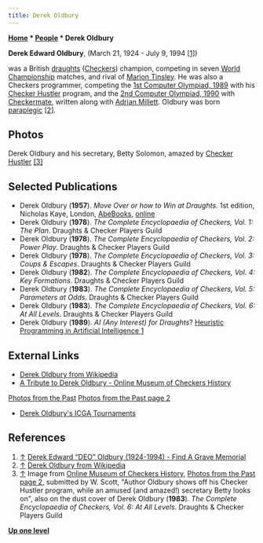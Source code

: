 ```yaml
---
title: Derek Oldbury
---
```

**[Home](Home "Home") * [People](People "People") * Derek Oldbury**

**Derek Edward Oldbury**, (March 21, 1924 - July 9, 1994 <a id="cite-note-1" href="#cite-ref-1">[1]</a>)

was a British [draughts](https://en.wikipedia.org/wiki/English_draughts) ([Checkers](Checkers "Checkers")) champion, competing in seven [World Championship](https://en.wikipedia.org/wiki/World_Checkers/Draughts_Championship) matches, and rival of [Marion Tinsley](https://en.wikipedia.org/wiki/Marion_Tinsley). He was also a Checkers programmer, competing the [1st Computer Olympiad, 1989](1st_Computer_Olympiad#Checkers "1st Computer Olympiad") with his [Checker Hustler](https://www.game-ai-forum.org/icga-tournaments/program.php?id=341) program, and the [2nd Computer Olympiad, 1990](2nd_Computer_Olympiad#Checkers "2nd Computer Olympiad") with [Checkermate](https://www.game-ai-forum.org/icga-tournaments/program.php?id=390), written along with [Adrian Millett](Adrian_Millett "Adrian Millett").
Oldbury was born [paraplegic](https://en.wikipedia.org/wiki/Paraplegia) <a id="cite-note-2" href="#cite-ref-2">[2]</a>.

## Photos

[](http://www.online-museum-of-checkers-history.com/id61.html)
Derek Oldbury and his secretary, Betty Solomon, amazed by [Checker Hustler](https://www.game-ai-forum.org/icga-tournaments/program.php?id=341) <a id="cite-note-3" href="#cite-ref-3">[3]</a>

## Selected Publications

- Derek Oldbury (**1957**). *Move Over or how to Win at Draughts*. 1st edition, Nicholas Kaye, London, [AbeBooks](https://www.abebooks.co.uk/book-search/title/move-over-or-how-to-win-at-draughts/author/oldbury-derek/), [online](https://hcoop.net/~ntk/moveover.txt)
- Derek Oldbury (**1978**). *The Complete Encyclopaedia of Checkers, Vol. 1: The Plan*. Draughts & Checker Players Guild
- Derek Oldbury (**1978**). *The Complete Encyclopaedia of Checkers, Vol. 2: Power Play*. Draughts & Checker Players Guild
- Derek Oldbury (**1978**). *The Complete Encyclopaedia of Checkers, Vol. 3: Coups & Escapes*. Draughts & Checker Players Guild
- Derek Oldbury (**1982**). *The Complete Encyclopaedia of Checkers, Vol. 4: Key Formations*. Draughts & Checker Players Guild
- Derek Oldbury (**1983**). *The Complete Encyclopaedia of Checkers, Vol. 5: Parameters at Odds*. Draughts & Checker Players Guild
- Derek Oldbury (**1983**). *The Complete Encyclopaedia of Checkers, Vol. 6: At All Levels*. Draughts & Checker Players Guild
- Derek Oldbury (**1989**). *AI (Any Interest) for Draughts*? [Heuristic Programming in Artificial Intelligence 1](1st_Computer_Olympiad#Workshop "1st Computer Olympiad")

## External Links

- [Derek Oldbury from Wikipedia](https://en.wikipedia.org/wiki/Derek_Oldbury)
- [A Tribute to Derek Oldbury - Online Museum of Checkers History](http://www.online-museum-of-checkers-history.com/id76.html)

[Photos from the Past](http://www.online-museum-of-checkers-history.com/id1.html)
[Photos from the Past page 2](http://www.online-museum-of-checkers-history.com/id61.html)

- [Derek Oldbury's ICGA Tournaments](https://www.game-ai-forum.org/icga-tournaments/person.php?id=346)

## References

1. <a id="cite-ref-1" href="#cite-note-1">↑</a> [Derek Edward “DEO” Oldbury (1924-1994) - Find A Grave Memorial](https://www.findagrave.com/memorial/104324907/derek-edward-oldbury)
1. <a id="cite-ref-2" href="#cite-note-2">↑</a> [Derek Oldbury from Wikipedia](https://en.wikipedia.org/wiki/Derek_Oldbury)
1. <a id="cite-ref-3" href="#cite-note-3">↑</a> Image from [Online Museum of Checkers History](http://www.online-museum-of-checkers-history.com/index.html), [Photos from the Past page 2](http://www.online-museum-of-checkers-history.com/id61.html), submitted by W. Scott, "Author Oldbury shows off his Checker Hustler program, while an amused (and amazed!) secretary Betty looks on", also on the dust cover of Derek Oldbury (**1983**). *The Complete Encyclopaedia of Checkers, Vol. 6: At All Levels*. Draughts & Checker Players Guild

**[Up one level](People "People")**

